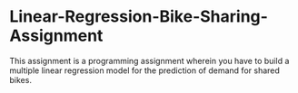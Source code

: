 # Linear-Regression-Bike-Sharing-Assignment
This assignment is a programming assignment wherein you have to build a multiple linear regression model for the prediction of demand for shared bikes. 

